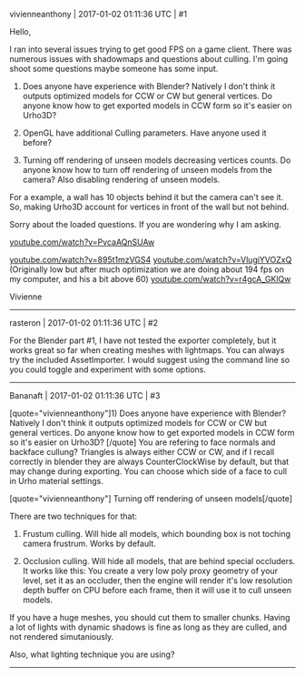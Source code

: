 vivienneanthony | 2017-01-02 01:11:36 UTC | #1

Hello,

I ran into several issues trying to get good FPS on a game client. There was numerous issues with shadowmaps and questions about culling. I'm going shoot some questions maybe someone has some input.

1) Does anyone have experience with Blender? Natively I don't think it outputs optimized models for CCW or CW but general vertices. Do anyone know how to get exported models in CCW form so it's easier on Urho3D?

2) OpenGL have additional Culling parameters. Have anyone used it before?

3) Turning off rendering of unseen models decreasing vertices counts. Do anyone know how to turn off rendering of unseen models from the camera? Also disabling rendering of unseen models.

For a example, a wall has 10 objects behind it but the camera can't see it. So, making Urho3D account for vertices in front of the wall but not behind.

Sorry about the loaded questions. If you are wondering why I am asking.

[youtube.com/watch?v=PvcaAQnSUAw](https://www.youtube.com/watch?v=PvcaAQnSUAw)

[youtube.com/watch?v=895t1mzVGS4](https://www.youtube.com/watch?v=895t1mzVGS4)
[youtube.com/watch?v=VlugiYVOZxQ](https://www.youtube.com/watch?v=VlugiYVOZxQ) (Originally low but after much optimization we are doing about 194 fps on my computer, and his a bit above 60)
[youtube.com/watch?v=r4gcA_GKlQw](https://www.youtube.com/watch?v=r4gcA_GKlQw)


Vivienne

-------------------------

rasteron | 2017-01-02 01:11:36 UTC | #2

For the Blender part #1, I have not tested the exporter completely, but it works great so far when creating meshes with lightmaps. You can always try the included AssetImporter. I would suggest using the command line so you could toggle and experiment with some options.

-------------------------

Bananaft | 2017-01-02 01:11:36 UTC | #3

[quote="vivienneanthony"]1) Does anyone have experience with Blender? Natively I don't think it outputs optimized models for CCW or CW but general vertices. Do anyone know how to get exported models in CCW form so it's easier on Urho3D?
[/quote]
You are refering to face normals and backface cullung? Triangles is always either CCW or CW, and if I recall correctly in blender they are always CounterClockWise by default, but that may change during exporting. You can choose which side of a face to cull in Urho material settings.

[quote="vivienneanthony"] Turning off rendering of unseen models[/quote]

There are two techniques for that:

1) Frustum culling. Will hide all models, which bounding box is not toching camera frustrum. Works by default.

2) Occlusion culling. Will hide all models, that are behind special occluders. It works like this: You create a very low poly proxy geometry of your level, set it as an occluder, then the engine will render it's low resolution depth buffer on CPU before each frame, then it will use it to cull unseen models.

If you have a huge meshes, you should cut them to smaller chunks. Having a lot of lights with dynamic shadows is fine as long as they are culled, and not rendered simutaniously.

Also, what lighting technique you are using?

-------------------------


